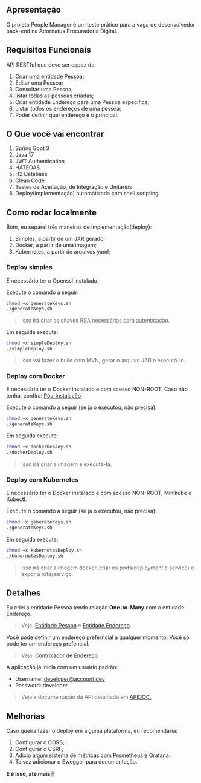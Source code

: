 ## Apresentação
O projeto People Manager é um teste prático para a vaga de desenvolvedor back-end na Attornatus Procuradoria Digital.

## Requisitos Funcionais
API RESTful que deve ser capaz de: 
1. Criar uma entidade Pessoa;
2. Editar uma Pessoa;
3. Consultar uma Pessoa;
4. listar todas as pessoas criadas;
5. Criar entidade Endereço para uma Pessoa específica;
6. Listar todos os endereços de uma pessoa;
7. Poder definir qual endereço é o principal.

## O Que você vai encontrar
1. Spring Boot 3
2. Java 17
3. JWT Authentication
4. HATEOAS
5. H2 Database
6. Clean Code
7. Testes de Aceitação, de Integração e Unitários
8. Deploy(implementação) automátizada com shell scripting.

## Como rodar localmente
Bom, eu separei três maneiras de implementação(deploy):
1. Simples, a partir de um JAR gerado;
2. Docker, a partir de uma imagem;
3. Kubernetes, a partir de arquivos yaml;

### Deploy simples
É necessário ter o Openssl instalado.

Execute o comando a seguir:

```bash
chmod +x generateKeys.sh
./generateKeys.sh
``` 
> Isso irá criar as chaves RSA necessárias para autenticação.

Em seguida execute:

```bash
chmod +x simpleDeploy.sh
./simpleDeploy.sh
``` 
> Isso vai fazer o build com MVN, gerar o arquivo JAR e executá-lo.


### Deploy com Docker
É necessário ter o Docker instalado e com acesso NON-ROOT.
Caso não tenha, confira: [Pós-instalação](https://docs.docker.com/engine/install/linux-postinstall/)

Execute o comando a seguir (se já o executou, não precisa):

```bash
chmod +x generateKeys.sh
./generateKeys.sh
``` 

Em seguida execute:

```bash
chmod +x dockerDeploy.sh
./dockerDeploy.sh
``` 
> Isso irá criar a imagem e executá-la.


### Deploy com Kubernetes
É necessário ter o Docker instalado e com acesso NON-ROOT, Minikube e Kubectl.

Execute o comando a seguir (se já o executou, não precisa):

```bash
chmod +x generateKeys.sh
./generateKeys.sh
``` 

Em seguida execute:

```bash
chmod +x kubernetesDeploy.sh
./kubernetesDeploy.sh
``` 
> Isso irá criar a imagem docker, criar os pods(deployment e service) e expor a rota/serviço.

## Detalhes
Eu criei a entidade Pessoa tendo relação **One-to-Many** com a entidade Endereço.

  > Veja: [Entidade Pessoa](https://github.com/heenluy/people-manager/blob/main/src/main/java/dev/henriqueluiz/peoplemanager/model/Person.java) e [Entidade Endereço](https://github.com/heenluy/people-manager/blob/main/src/main/java/dev/henriqueluiz/peoplemanager/model/Address.java).

Você pode definir um endereço preferncial a qualquer momento.
Você só pode ter um endereço prefencial.

  > Veja: [Controlador de Endereço](https://github.com/heenluy/people-manager/blob/main/src/main/java/dev/henriqueluiz/peoplemanager/controller/AddressController.java)

A aplicação já inicia com um usuário padrão: 
  - Username: developer@account.dev
  - Password: developer

> Veja a documentação da API detalhada em [APIDOC.](https://github.com/heenluy/people-manager/blob/main/API.md)

## Melhorias
Caso queira fazer o deploy em alguma plataforma, eu recomendaria:
1. Configurar o CORS;
2. Configurar o CSRF;
3. Adicio algum sistema de métricas com Prometheus e Grafana.
4. Talvez adicionar o Swegger para documentação.

**E é isso, até mais**✌️